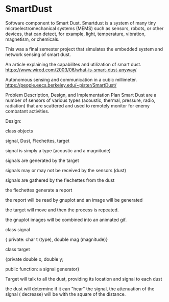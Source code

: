 # SmartDust
Software component to Smart Dust. Smartdust is a system of many tiny microelectromechanical systems (MEMS) such as sensors, robots, or other devices, that can detect, for example, light, temperature, vibration, magnetism, or chemicals. 

This was a final semester project that simulates the embedded system and network sensing of smart dust.

An article explaining the capabilites and utilization of smart dust. 
https://www.wired.com/2003/06/what-is-smart-dust-anyway/

Autonomous sensing and communication in a cubic millimeter.
https://people.eecs.berkeley.edu/~pister/SmartDust/

Problem Description, Design, and Implementation Plan
Smart Dust are a number of sensors of various types (acoustic, thermal, pressure, radio, radiation) that are scattered and used to remotely monitor for enemy combatant activities.

Design:

class objects

signal, Dust, Flechettes, target


signal is simply a type (acoustic and a magnitude)


signals are generated by the target

signals may or may not be received by the sensors (dust)

signals are gathered by the flechettes from the dust

the flechettes generate a report

the report will be read by gnuplot and an image will be generated

the target will move and then the process is repeated.


the gnuplot images will be combined into an animated gif. 


class signal

{ private: char t (type), double mag (magnitude)}

class target

{private  double x, double y;

public function: a signal generator}

Target will talk to all the dust, providing its location and signal to each dust

the dust will determine if it can "hear"  the signal, the attenuation of the signal ( decrease) will be with the square of the distance. 

